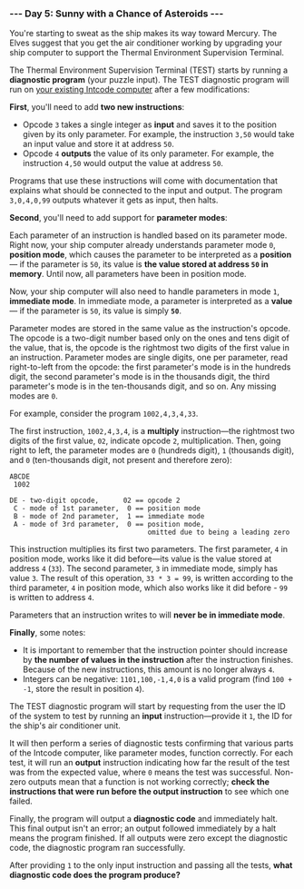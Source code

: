 ### --- Day 5: Sunny with a Chance of Asteroids ---

You're starting to sweat as the ship makes its way toward Mercury. The
Elves suggest that you get the air conditioner working by upgrading your
ship computer to support the Thermal Environment Supervision Terminal.

The Thermal Environment Supervision Terminal (TEST) starts by running a
**diagnostic program** (your puzzle input). The TEST diagnostic program will
run on [your existing Intcode computer](https://adventofcode.com/2019/day/2) after a few modifications:

**First**, you'll need to add **two new instructions**:

- Opcode `3` takes a single integer as **input** and saves it to the position
  given by its only parameter. For example, the instruction `3,50` would
  take an input value and store it at address `50`.
- Opcode `4` **outputs** the value of its only parameter. For example, the
  instruction `4,50` would output the value at address `50`.

Programs that use these instructions will come with documentation that
explains what should be connected to the input and output. The program
`3,0,4,0,99` outputs whatever it gets as input, then halts.

**Second**, you'll need to add support for **parameter modes**:

Each parameter of an instruction is handled based on its parameter mode.
Right now, your ship computer already understands parameter mode `0`,
**position mode**, which causes the parameter to be interpreted as a **position**—
if the parameter is `50`, its value is **the value stored at address `50` in
memory**. Until now, all parameters have been in position mode.

Now, your ship computer will also need to handle parameters in mode `1`,
**immediate mode**. In immediate mode, a parameter is interpreted as a **value**—
if the parameter is `50`, its value is simply **`50`**.

Parameter modes are stored in the same value as the instruction's opcode.
The opcode is a two-digit number based only on the ones and tens digit of
the value, that is, the opcode is the rightmost two digits of the first
value in an instruction. Parameter modes are single digits, one per
parameter, read right-to-left from the opcode: the first parameter's mode
is in the hundreds digit, the second parameter's mode is in the thousands
digit, the third parameter's mode is in the ten-thousands digit, and so on.
Any missing modes are `0`.

For example, consider the program `1002,4,3,4,33`.

The first instruction, `1002,4,3,4`, is a **multiply** instruction—the
rightmost two digits of the first value, `02`, indicate opcode `2`,
multiplication. Then, going right to left, the parameter modes are `0`
(hundreds digit), `1` (thousands digit), and `0` (ten-thousands digit, not
present and therefore zero):

```
ABCDE
 1002

DE - two-digit opcode,      02 == opcode 2
 C - mode of 1st parameter,  0 == position mode
 B - mode of 2nd parameter,  1 == immediate mode
 A - mode of 3rd parameter,  0 == position mode,
                                  omitted due to being a leading zero
```

This instruction multiplies its first two parameters. The first parameter,
`4` in position mode, works like it did before—its value is the value
stored at address `4` (`33`). The second parameter, `3` in immediate mode, simply
has value `3`. The result of this operation, `33 * 3 = 99`, is written
according to the third parameter, `4` in position mode, which also works like
it did before - `99` is written to address `4`.

Parameters that an instruction writes to will **never be in immediate mode**.

**Finally**, some notes:

- It is important to remember that the instruction pointer should
  increase by **the number of values in the instruction** after the
  instruction finishes. Because of the new instructions, this amount is
  no longer always `4`.
- Integers can be negative: `1101,100,-1,4,0` is a valid program (find
  `100 + -1`, store the result in position `4`).

The TEST diagnostic program will start by requesting from the user the ID
of the system to test by running an **input** instruction—provide it `1`, the
ID for the ship's air conditioner unit.

It will then perform a series of diagnostic tests confirming that various
parts of the Intcode computer, like parameter modes, function correctly.
For each test, it will run an **output** instruction indicating how far the
result of the test was from the expected value, where `0` means the test was
successful. Non-zero outputs mean that a function is not working correctly;
**check the instructions that were run before the output instruction** to see
which one failed.

Finally, the program will output a **diagnostic code** and immediately halt.
This final output isn't an error; an output followed immediately by a halt
means the program finished. If all outputs were zero except the diagnostic
code, the diagnostic program ran successfully.

After providing `1` to the only input instruction and passing all the tests,
**what diagnostic code does the program produce?**
